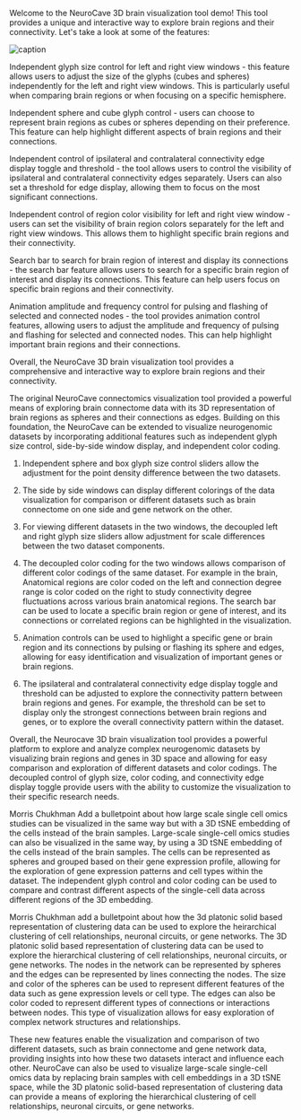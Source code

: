 Welcome to the NeuroCave 3D brain visualization tool demo! This tool provides a 
unique and interactive way to explore brain regions and their connectivity. Let's 
take a look at some of the features:

![caption](/home/morris/Pictures/SolarSystem.gif)

Independent glyph size control for left and right view windows - this feature allows 
users to adjust the size of the glyphs (cubes and spheres) independently for the left 
and right view windows. This is particularly useful when comparing brain regions or 
when focusing on a specific hemisphere.

Independent sphere and cube glyph control - users can choose to represent brain regions 
as cubes or spheres depending on their preference. This feature can help highlight 
different aspects of brain regions and their connections.

Independent control of ipsilateral and contralateral connectivity edge display 
toggle and threshold - the tool allows users to control the visibility of ipsilateral 
and contralateral connectivity edges separately. Users can also set a threshold for 
edge display, allowing them to focus on the most significant connections.

Independent control of region color visibility for left and right view window - 
users can set the visibility of brain region colors separately for the left and 
right view windows. This allows them to highlight specific brain regions and their 
connectivity.

Search bar to search for brain region of interest and display its connections - the 
search bar feature allows users to search for a specific brain region of interest 
and display its connections. This feature can help users focus on specific brain 
regions and their connectivity.

Animation amplitude and frequency control for pulsing and flashing of selected and 
connected nodes - the tool provides animation control features, allowing users to adjust the amplitude and frequency of pulsing and flashing for selected and connected nodes. This can help highlight important brain regions and their connections.

Overall, the NeuroCave 3D brain visualization tool provides a comprehensive and 
interactive way to explore brain regions and their connectivity.

The original NeuroCave connectomics visualization tool provided a powerful means of 
exploring brain connectome data with its 3D representation of brain regions as spheres 
and their connections as edges. Building on this foundation, the NeuroCave can be 
extended to visualize neurogenomic datasets by incorporating additional features 
such as independent glyph size control, side-by-side window display, and independent 
color coding. 

1. Independent sphere and box glyph size control sliders allow the adjustment for the point density difference between the two datasets.

2.  The side by side windows can display different colorings of the data visualization for comparison or different datasets such as brain connectome on one side and gene network on the other.

3. For viewing different datasets in the two windows, the decoupled left and right glyph size sliders allow adjustment for scale differences between the two dataset components.

4. The decoupled color coding for the two windows allows comparison of different color codings of the same dataset. For example in the brain, Anatomical regions are color coded on the left and connection degree range is color coded on the right to study connectivity degree fluctuations across various brain anatomical regions.
   The search bar can be used to locate a specific brain region or gene of interest, and its connections or correlated regions can be highlighted in the visualization.

5. Animation controls can be used to highlight a specific gene or brain region and its connections by pulsing or flashing its sphere and edges, allowing for easy identification and visualization of important genes or brain regions.

6. The ipsilateral and contralateral connectivity edge display toggle and threshold can be adjusted to explore the connectivity pattern between brain regions and genes. For example, the threshold can be set to display only the strongest connections between brain regions and genes, or to explore the overall connectivity pattern within the dataset.

Overall, the Neurocave 3D brain visualization tool provides a powerful platform to explore and analyze complex neurogenomic datasets by visualizing brain regions and genes in 3D space and allowing for easy comparison and exploration of different datasets and color codings. The decoupled control of glyph size, color coding, and connectivity edge display toggle provide users with the ability to customize the visualization to their specific research needs.




Morris Chukhman
Add a bulletpoint about how large scale single cell omics studies can be visualized in the same way but with a 3D tSNE embedding of the cells instead of the brain samples.
Large-scale single-cell omics studies can also be visualized in the same way, by using a 3D tSNE embedding of the cells instead of the brain samples. The cells can be represented as spheres and grouped based on their gene expression profile, allowing for the exploration of gene expression patterns and cell types within the dataset. The independent glyph control and color coding can be used to compare and contrast different aspects of the single-cell data across different regions of the 3D embedding.



Morris Chukhman
add a bulletpoint about how the 3d platonic solid based representation of clustering data can  be used to explore the heirarchical clustering of cell relationships, neuronal circuits, or gene networks.
The 3D platonic solid based representation of clustering data can be used to explore the hierarchical clustering of cell relationships, neuronal circuits, or gene networks. The nodes in the network can be represented by spheres and the edges can be represented by lines connecting the nodes. The size and color of the spheres can be used to represent different features of the data such as gene expression levels or cell type. The edges can also be color coded to represent different types of connections or interactions between nodes. This type of visualization allows for easy exploration of complex network structures and relationships.

These new features enable the visualization and comparison of two
different datasets, such as brain connectome and gene network data, providing
insights into how these two datasets interact and influence each other. 
NeuroCave can also be used to visualize large-scale single-cell omics data by
replacing brain samples with cell embeddings in a 3D tSNE space, while the 3D
platonic solid-based representation of clustering data can provide a means of
exploring the hierarchical clustering of cell relationships, neuronal circuits, or
gene networks.
